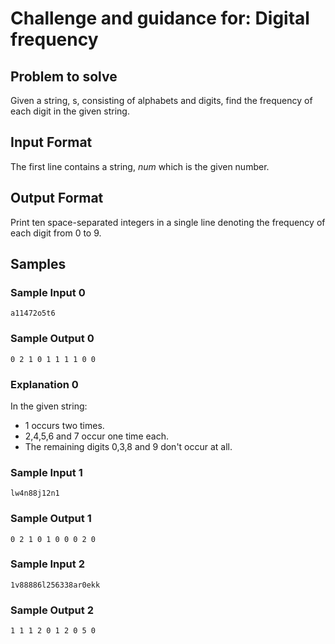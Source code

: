 # Challenge and guidance for: Digital frequency

## Problem to solve
Given a string, s, consisting of alphabets and digits, find the frequency of each digit in the given string.

## Input Format

The first line contains a string, *num* which is the given number.

## Output Format

Print ten space-separated integers in a single line denoting the frequency of each digit from 0 to 9.

## Samples

### **Sample Input 0**

```
a11472o5t6
```
### **Sample Output 0**

```
0 2 1 0 1 1 1 1 0 0
```

### **Explanation 0**

In the given string:

- 1 occurs two times.
- 2,4,5,6 and 7 occur one time each.
- The remaining digits 0,3,8 and 9 don't occur at all.

### **Sample Input 1**

```
lw4n88j12n1
```
### **Sample Output 1**

```
0 2 1 0 1 0 0 0 2 0
```
### **Sample Input 2**
```
1v88886l256338ar0ekk
```
### **Sample Output 2**
```
1 1 1 2 0 1 2 0 5 0 
```